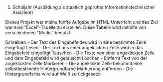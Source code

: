 1. Schuljahr (Ausbildung als staatlich geprüfter informationstechnischer Assistent)   

Dieses Projekt war meine fünfte Aufgabe im HTML-Unterricht und das
Ziel war eine "Excel"-Tabelle zu erstellen. Diese Tabelle wird mithilfe von verschiedenen "Modis" benutzt.

Schreiben 				- Der Text des Eingabefeldes wird in eine bestimmte Zelle eingefügt
Lesen 					- Der Text aus einer angeklickten Zelle wird in das Eingabefeld eingefügt
Tauschen 				- Die Texte von einer angeklickten Zelle und dem Eingabefeld wird getauscht
Löschen					- Entfernt Text von der angeklickten Zelle
Markieren				- Die angeklickte Zelle bekommt eine selbstbestimmte Hintergrundfarbe
Markierung entfernen 	- Die Hintergrundfarbe wird auf Weiß zurückgesetzt

